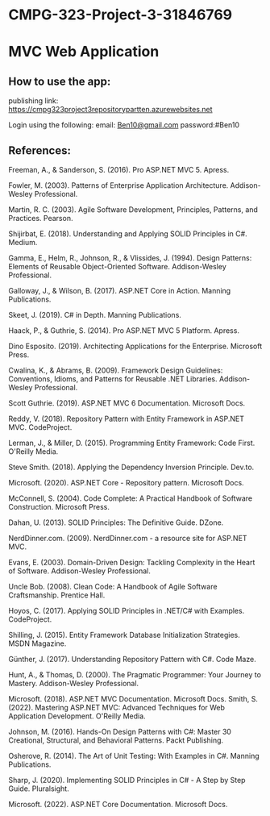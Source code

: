 # CMPG-323-Project-3-31846769
# MVC Web Application

## How to use the app:
publishing link: https://cmpg323project3repositorypartten.azurewebsites.net

Login using the following: email: Ben10@gmail.com password:#Ben10


## References:
Freeman, A., & Sanderson, S. (2016). Pro ASP.NET MVC 5. Apress.

Fowler, M. (2003). Patterns of Enterprise Application Architecture. Addison-Wesley Professional.

Martin, R. C. (2003). Agile Software Development, Principles, Patterns, and Practices. Pearson.

Shijirbat, E. (2018). Understanding and Applying SOLID Principles in C#. Medium. 

Gamma, E., Helm, R., Johnson, R., & Vlissides, J. (1994). Design Patterns: Elements of Reusable Object-Oriented Software. Addison-Wesley Professional.

Galloway, J., & Wilson, B. (2017). ASP.NET Core in Action. Manning Publications.

Skeet, J. (2019). C# in Depth. Manning Publications.

Haack, P., & Guthrie, S. (2014). Pro ASP.NET MVC 5 Platform. Apress.

Dino Esposito. (2019). Architecting Applications for the Enterprise. Microsoft Press.

Cwalina, K., & Abrams, B. (2009). Framework Design Guidelines: Conventions, Idioms, and Patterns for Reusable .NET Libraries. Addison-Wesley Professional.

Scott Guthrie. (2019). ASP.NET MVC 6 Documentation. Microsoft Docs. 

Reddy, V. (2018). Repository Pattern with Entity Framework in ASP.NET MVC. CodeProject. 

Lerman, J., & Miller, D. (2015). Programming Entity Framework: Code First. O'Reilly Media.

Steve Smith. (2018). Applying the Dependency Inversion Principle. Dev.to. 

Microsoft. (2020). ASP.NET Core - Repository pattern. Microsoft Docs. 

McConnell, S. (2004). Code Complete: A Practical Handbook of Software Construction. Microsoft Press.

Dahan, U. (2013). SOLID Principles: The Definitive Guide. DZone. 

NerdDinner.com. (2009). NerdDinner.com - a resource site for ASP.NET MVC. 

Evans, E. (2003). Domain-Driven Design: Tackling Complexity in the Heart of Software. Addison-Wesley Professional.

Uncle Bob. (2008). Clean Code: A Handbook of Agile Software Craftsmanship. Prentice Hall.

Hoyos, C. (2017). Applying SOLID Principles in .NET/C# with Examples. CodeProject. 

Shilling, J. (2015). Entity Framework Database Initialization Strategies. MSDN Magazine.

Günther, J. (2017). Understanding Repository Pattern with C#. Code Maze. 

Hunt, A., & Thomas, D. (2000). The Pragmatic Programmer: Your Journey to Mastery. Addison-Wesley Professional.

Microsoft. (2018). ASP.NET MVC Documentation. Microsoft Docs. 
Smith, S. (2022). Mastering ASP.NET MVC: Advanced Techniques for Web Application Development. O'Reilly Media.

Johnson, M. (2016). Hands-On Design Patterns with C#: Master 30 Creational, Structural, and Behavioral Patterns. Packt Publishing.

Osherove, R. (2014). The Art of Unit Testing: With Examples in C#. Manning Publications.

Sharp, J. (2020). Implementing SOLID Principles in C# - A Step by Step Guide. Pluralsight.

Microsoft. (2022). ASP.NET Core Documentation. Microsoft Docs. 
